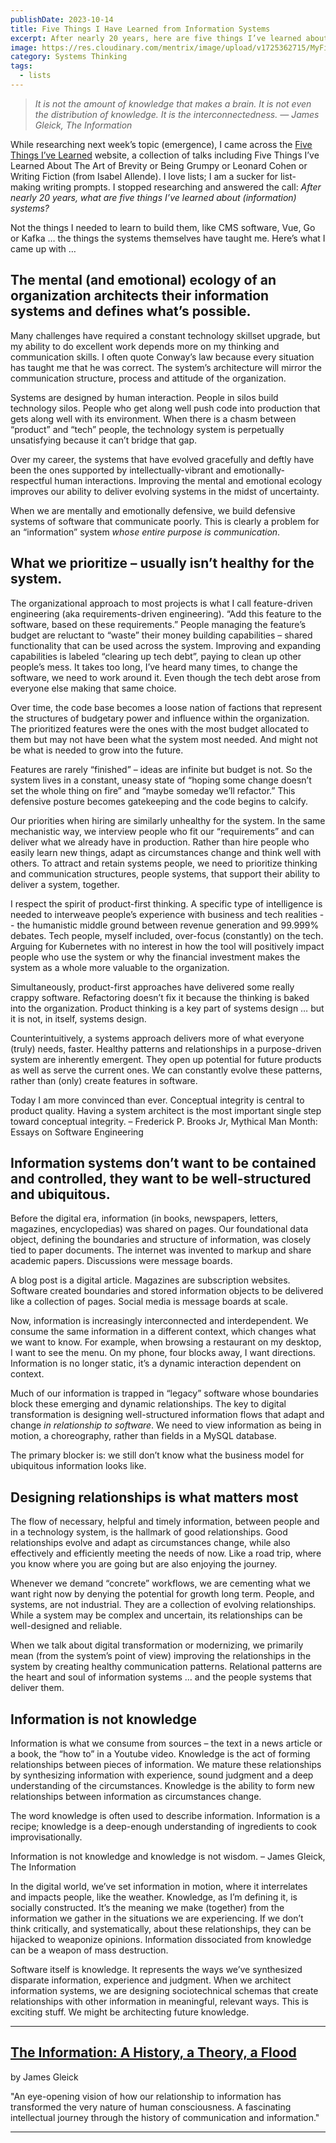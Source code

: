```yaml
---
publishDate: 2023-10-14
title: Five Things I Have Learned from Information Systems
excerpt: After nearly 20 years, here are five things I’ve learned about (information) systems.
image: https://res.cloudinary.com/mentrix/image/upload/v1725362715/MyFiveThings_qf8aka.png
category: Systems Thinking
tags:
  - lists
---
```

> *It is not the amount of knowledge that makes a brain. It is not even the distribution of knowledge. It is the interconnectedness. 
> ― James Gleick, The Information*

While researching next week’s topic (emergence), I came across the [Five Things I’ve Learned](https://myfivethings.com/) website, a collection of talks including Five Things I’ve Learned About The Art of Brevity or Being Grumpy or Leonard Cohen or Writing Fiction (from Isabel Allende). I love lists; I am a sucker for list-making writing prompts. I stopped researching and answered the call: *After nearly 20 years, what are five things I’ve learned about (information) systems?*

Not the things I needed to learn to build them, like CMS software, Vue, Go or Kafka … the things the systems themselves have taught me. Here’s what I came up with … 

## The mental (and emotional) ecology of an organization architects their information systems and defines what’s possible.

Many challenges have required a constant technology skillset upgrade, but my ability to do excellent work depends more on my thinking and communication skills. I often quote Conway’s law because every situation has taught me that he was correct. The system’s architecture will mirror the communication structure, process and attitude of the organization.

Systems are designed by human interaction. People in silos build technology silos. People who get along well push code into production that gets along well with its environment. When there is a chasm between “product” and “tech” people, the technology system is perpetually unsatisfying because it can’t bridge that gap.

Over my career, the systems that have evolved gracefully and deftly have been the ones supported by intellectually-vibrant and emotionally-respectful human interactions. Improving the mental and emotional ecology improves our ability to deliver evolving systems in the midst of uncertainty.

When we are mentally and emotionally defensive, we build defensive systems of software that communicate poorly. This is clearly a problem for an “information” system *whose entire purpose is communication*.

## What we prioritize – usually isn’t healthy for the system.

The organizational approach to most projects is what I call feature-driven engineering (aka requirements-driven engineering). “Add this feature to the software, based on these requirements.” People managing the feature’s budget are reluctant to “waste” their money building capabilities – shared functionality that can be used across the system. Improving and expanding capabilities is labeled “clearing up tech debt”, paying to clean up other people’s mess. It takes too long, I’ve heard many times, to change the software, we need to work around it. Even though the tech debt arose from everyone else making that same choice.

Over time, the code base becomes a loose nation of factions that represent the structures of budgetary power and influence within the organization. The prioritized features were the ones with the most budget allocated to them but may not have been what the system most needed. And might not be what is needed to grow into the future.

Features are rarely “finished” – ideas are infinite but budget is not. So the system lives in a constant, uneasy state of “hoping some change doesn’t set the whole thing on fire” and “maybe someday we’ll refactor.” This defensive posture becomes gatekeeping and the code begins to calcify.

Our priorities when hiring are similarly unhealthy for the system. In the same mechanistic way, we interview people who fit our “requirements” and can deliver what we already have in production. Rather than hire people who easily learn new things, adapt as circumstances change and think well with others. To attract and retain systems people, we need to prioritize thinking and communication structures, people systems, that support their ability to deliver a system, together.

I respect the spirit of product-first thinking. A specific type of intelligence is needed to interweave people’s experience with business and tech realities -- the humanistic middle ground between revenue generation and 99.999% debates. Tech people, myself included, over-focus (constantly) on the tech. Arguing for Kubernetes with no interest in how the tool will positively impact people who use the system or why the financial investment makes the system as a whole more valuable to the organization.

Simultaneously, product-first approaches have delivered some really crappy software. Refactoring doesn’t fix it because the thinking is baked into the organization. Product thinking is a key part of systems design … but it is not, in itself, systems design.

Counterintuitively, a systems approach delivers more of what everyone (truly) needs, faster. Healthy patterns and relationships in a purpose-driven system are inherently emergent. They open up potential for future products as well as serve the current ones. We can constantly evolve these patterns, rather than (only) create features in software.

Today I am more convinced than ever. Conceptual integrity is central to product quality. Having a system architect is the most important single step toward conceptual integrity. – Frederick P. Brooks Jr, Mythical Man Month: Essays on Software Engineering

## Information systems don’t want to be contained and controlled, they want to be well-structured and ubiquitous.

Before the digital era, information (in books, newspapers, letters, magazines, encyclopedias) was shared on pages. Our foundational data object, defining the boundaries and structure of information, was closely tied to paper documents. The internet was invented to markup and share academic papers. Discussions were message boards.

A blog post is a digital article. Magazines are subscription websites. Software created boundaries and stored information objects to be delivered like a collection of pages. Social media is message boards at scale.

Now, information is increasingly interconnected and interdependent. We consume the same information in a different context, which changes what we want to know. For example, when browsing a restaurant on my desktop, I want to see the menu. On my phone, four blocks away, I want directions. Information is no longer static, it’s a dynamic interaction dependent on context.

Much of our information is trapped in “legacy” software whose boundaries block these emerging and dynamic relationships. The key to digital transformation is designing well-structured information flows that adapt and change *in relationship to software*. We need to view information as being in motion, a choreography, rather than fields in a MySQL database.

The primary blocker is: we still don’t know what the business model for ubiquitous information looks like.

## Designing relationships is what matters most

The flow of necessary, helpful and timely information, between people and in a technology system, is the hallmark of good relationships. Good relationships evolve and adapt as circumstances change, while also effectively and efficiently meeting the needs of now. Like a road trip, where you know where you are going but are also enjoying the journey.

Whenever we demand “concrete” workflows, we are cementing what we want right now by denying the potential for growth long term. People, and systems, are not industrial. They are a collection of evolving relationships. While a system may be complex and uncertain, its relationships can be well-designed and reliable.

When we talk about digital transformation or modernizing, we primarily mean (from the system’s point of view) improving the relationships in the system by creating healthy communication patterns. Relational patterns are the heart and soul of information systems … and the people systems that deliver them.

## Information is not knowledge

Information is what we consume from sources – the text in a news article or a book, the “how to” in a Youtube video. Knowledge is the act of forming relationships between pieces of information. We mature these relationships by synthesizing information with experience, sound judgment and a deep understanding of the circumstances. Knowledge is the ability to form new relationships between information as circumstances change.

The word knowledge is often used to describe information. Information is a recipe; knowledge is a deep-enough understanding of ingredients to cook improvisationally.

Information is not knowledge and knowledge is not wisdom. – James Gleick, The Information

In the digital world, we’ve set information in motion, where it interrelates and impacts people, like the weather. Knowledge, as I’m defining it, is socially constructed. It’s the meaning we make (together) from the information we gather in the situations we are experiencing. If we don’t think critically, and systematically, about these relationships, they can be hijacked to weaponize opinions. Information dissociated from knowledge can be a weapon of mass destruction.

Software itself is knowledge. It represents the ways we’ve synthesized disparate information, experience and judgment. When we architect information systems, we are designing sociotechnical schemas that create relationships with other information in meaningful, relevant ways. This is exciting stuff. We might be architecting future knowledge.

---

## [​The Information: A History, a Theory, a Flood](https://bookshop.org/a/86792/9781400096237)

by James Gleick

"An eye-opening vision of how our relationship to information has transformed the very nature of human consciousness. A fascinating intellectual journey through the history of communication and information."

---
